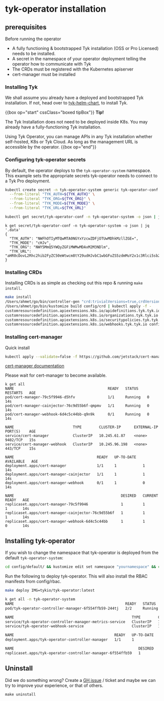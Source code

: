 # tyk-operator installation

## prerequisites

Before running the operator

* A fully functioning & bootstrapped Tyk installation (OSS or Pro Licensed) needs to be installed.
* A secret in the namespace of your operator deployment telling the operator how to communicate with Tyk
* The CRDs must be registered with the Kubernetes apiserver
* cert-manager must be installed

### Installing Tyk

We shall assume you already have a deployed and bootstrapped Tyk installation. If not, head over to 
[tyk-helm-chart](https://github.com/TykTechnologies/tyk-helm-chart/), to install Tyk.

{{box op="start" cssClass="boxed tipBox"}}
**Tip!**

The Tyk Installation does not need to be deployed inside K8s. You may already have a fully-functioning Tyk installation.

Using Tyk Operator, you can manage APIs in any Tyk installation whether self-hosted, K8s or Tyk Cloud. As long as the 
management URL is accessible by the operator.
{{box op="end"}}

### Configuring tyk-operator secrets

By default, the operator deploys to the `tyk-operator-system` namespace. This example sets the appropriate secrets 
tyk-operator needs to connect to a Tyk Pro deployment.

```bash
kubectl create secret -n tyk-operator-system generic tyk-operator-conf \
  --from-literal "TYK_AUTH=${TYK_AUTH}" \
  --from-literal "TYK_ORG=${TYK_ORG}" \
  --from-literal "TYK_MODE=${TYK_MODE}" \
  --from-literal "TYK_URL=${TYK_URL}"

kubectl get secret/tyk-operator-conf -n tyk-operator-system -o json | jq '.data'
```

```
k get secret/tyk-operator-conf -n tyk-operator-system -o json | jq '.data'
{
  "TYK_AUTH": "NWFhOTIyMTQwMTA0NGYxYzcwZDFjOTUwMDhkMzllZGE=",
  "TYK_MODE": "cHJv",
  "TYK_ORG": "NWY5MmQ5YWQyZGFiMWMwMDAxM2M3NDlm",
  "TYK_URL": "aHR0cDovL2Rhc2hib2FyZC50eWtwcm8tY29udHJvbC1wbGFuZS5zdmMuY2x1c3Rlci5sb2NhbDozMDAw"
}
```

### Installing CRDs

Installing CRDs is as simple as checking out this repo & running `make install`.

```bash
make install
/Users/ahmet/go/bin/controller-gen "crd:trivialVersions=true,crdVersions=v1" rbac:roleName=manager-role webhook paths="./..." output:crd:artifacts:config=config/crd/bases
/Users/ahmet/go/bin/kustomize build config/crd | kubectl apply -f -
customresourcedefinition.apiextensions.k8s.io/apidefinitions.tyk.tyk.io configured
customresourcedefinition.apiextensions.k8s.io/organizations.tyk.tyk.io configured
customresourcedefinition.apiextensions.k8s.io/securitypolicies.tyk.tyk.io configured
customresourcedefinition.apiextensions.k8s.io/webhooks.tyk.tyk.io configured
```

### Installing cert-manager

Quick install

```bash
kubectl apply --validate=false -f https://github.com/jetstack/cert-manager/releases/download/v1.0.3/cert-manager.yaml
```

[cert-manager documentation](https://cert-manager.io/docs/installation/kubernetes/)

Please wait for cert-manager to become available.

```
k get all
NAME                                           READY   STATUS    RESTARTS   AGE
pod/cert-manager-79c5f9946-d5hfv               1/1     Running   0          14s
pod/cert-manager-cainjector-76c9d55b6f-qmpmv   1/1     Running   0          14s
pod/cert-manager-webhook-6d4c5c44bb-q9n9k      0/1     Running   0          14s

NAME                           TYPE        CLUSTER-IP      EXTERNAL-IP   PORT(S)    AGE
service/cert-manager           ClusterIP   10.245.61.87    <none>        9402/TCP   15s
service/cert-manager-webhook   ClusterIP   10.245.96.198   <none>        443/TCP    15s

NAME                                      READY   UP-TO-DATE   AVAILABLE   AGE
deployment.apps/cert-manager              1/1     1            1           14s
deployment.apps/cert-manager-cainjector   1/1     1            1           14s
deployment.apps/cert-manager-webhook      0/1     1            0           14s

NAME                                                 DESIRED   CURRENT   READY   AGE
replicaset.apps/cert-manager-79c5f9946               1         1         1       14s
replicaset.apps/cert-manager-cainjector-76c9d55b6f   1         1         1       14s
replicaset.apps/cert-manager-webhook-6d4c5c44bb      1         1         0       14s
```

## Installing tyk-operator

If you wish to change the namespace that tyk-operator is deployed from the default `tyk-operator-system`:

```bash
cd config/default/ && kustomize edit set namespace "yournamespace" && cd ../..
```

Run the following to deploy tyk-operator. This will also install the RBAC manifests from config/rbac. 

```bash
make deploy IMG=tykio/tyk-operator:latest
```

```bash
k get all -n tyk-operator-system
NAME                                                   READY   STATUS    RESTARTS   AGE
pod/tyk-operator-controller-manager-6f554ffb59-244tj   2/2     Running   1          2m14s

NAME                                                      TYPE        CLUSTER-IP       EXTERNAL-IP   PORT(S)    AGE
service/tyk-operator-controller-manager-metrics-service   ClusterIP   10.245.198.147   <none>        8443/TCP   2m22s
service/tyk-operator-webhook-service                      ClusterIP   10.245.143.252   <none>        443/TCP    2m21s

NAME                                              READY   UP-TO-DATE   AVAILABLE   AGE
deployment.apps/tyk-operator-controller-manager   1/1     1            1           2m18s

NAME                                                         DESIRED   CURRENT   READY   AGE
replicaset.apps/tyk-operator-controller-manager-6f554ffb59   1         1         1       2m17s
```

## Uninstall

Did we do something wrong? Create a [GH issue](https://github.com/TykTechnologies/tyk-operator/issues/new) / ticket and 
maybe we can try to improve your experience, or that of others. 

```
make uninstall
```
